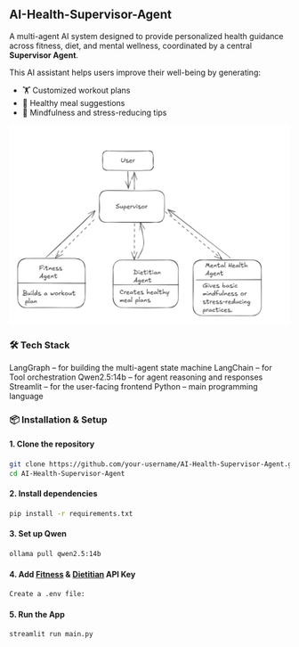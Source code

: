 ## AI-Health-Supervisor-Agent

A multi-agent AI system designed to provide personalized health guidance across fitness, diet, and mental wellness, coordinated by a central **Supervisor Agent**.

This AI assistant helps users improve their well-being by generating:
- 🏋️ Customized workout plans  
- 🥗 Healthy meal suggestions  
- 🧘 Mindfulness and stress-reducing tips  


![My Image](https://github.com/Mercytopsy/AI-Health-Supervisor-Agent/blob/main/Architectural_Diagram.png)







### 🛠 Tech Stack
LangGraph – for building the multi-agent state machine
LangChain – for Tool orchestration
Qwen2.5:14b – for agent reasoning and responses
Streamlit – for the user-facing frontend
Python – main programming language


### 📦 Installation & Setup

#### 1. Clone the repository
```bash
git clone https://github.com/your-username/AI-Health-Supervisor-Agent.git
cd AI-Health-Supervisor-Agent
```
#### 2. Install dependencies
```bash
pip install -r requirements.txt
```
#### 3. Set up Qwen 
```bash
ollama pull qwen2.5:14b
```
#### 4. Add [Fitness](https://api-ninjas.com/profile) & [Dietitian](https://spoonacular.com/food-api/console#Profile)  API Key
```bash
Create a .env file:
```

#### 5. Run the App
```bash
streamlit run main.py
```
